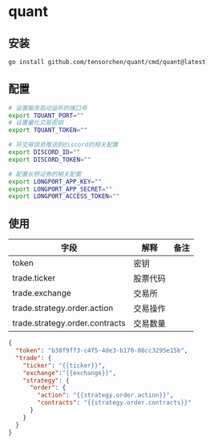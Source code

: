 # quant

## 安装

```bash
go install github.com/tensorchen/quant/cmd/quant@latest
```

## 配置

```bash
# 设置服务启动监听的端口号
export TQUANT_PORT=""
# 设置量化交易密钥
export TQUANT_TOKEN=""

# 将交易信息推送到discord的相关配置
export DISCORD_ID=""
export DISCORD_TOKEN=""

# 配置长桥证券的相关配置
export LONGPORT_APP_KEY=""
export LONGPORT_APP_SECRET=""
export LONGPORT_ACCESS_TOKEN=""
```

## 使用

| 字段                             | 解释   | 备注 |
|--------------------------------|------|----|
| token                          | 密钥   |    |
| trade.ticker                   | 股票代码 |    |
| trade.exchange                 | 交易所  |    |
| trade.strategy.order.action    | 交易操作 |    |
| trade.strategy.order.contracts | 交易数量 |    |

```json
{
  "token": "b38f9ff3-c4f5-4de3-b170-86cc3295e15b",
  "trade": {
    "ticker": "{{ticker}}",
    "exchange":"{{exchange}}",
    "strategy": {
      "order": {
        "action": "{{strategy.order.action}}",
        "contracts": "{{strategy.order.contracts}}"
      }
    }
  }
}
```